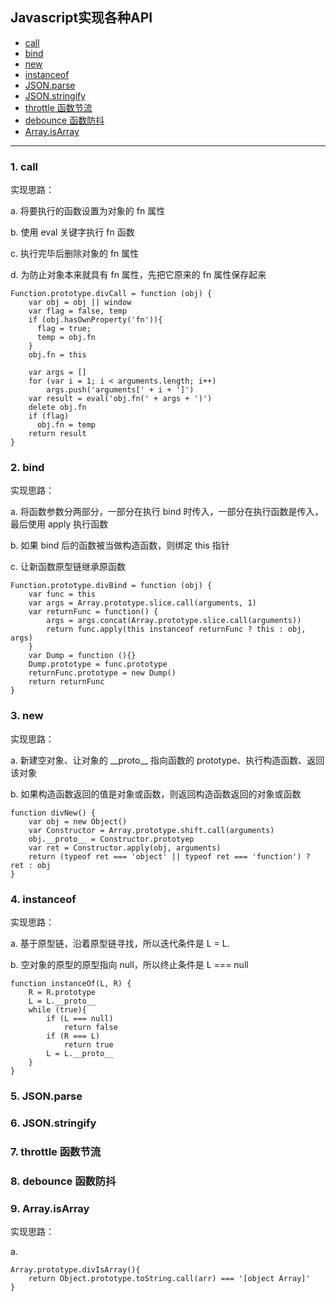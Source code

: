 ## Javascript实现各种API

* [call](#1-call)
* [bind](#2-bind)
* [new](#3-new)
* [instanceof](#4-instanceof)
* [JSON.parse](#5-jsonparse)
* [JSON.stringify](#6-jsonstringify)
* [throttle 函数节流](#7-throttle-函数节流)
* [debounce 函数防抖](#8-debounce-函数防抖)
* [Array.isArray](#9-arrayisarray)

---

### 1. call

实现思路：

a. 将要执行的函数设置为对象的 fn 属性

b. 使用 eval 关键字执行 fn 函数

c. 执行完毕后删除对象的 fn 属性

d. 为防止对象本来就具有 fn 属性，先把它原来的 fn 属性保存起来

```
Function.prototype.divCall = function (obj) {
    var obj = obj || window
    var flag = false, temp
    if (obj.hasOwnProperty('fn')){
      flag = true;
      temp = obj.fn
    }
    obj.fn = this

    var args = []
    for (var i = 1; i < arguments.length; i++)
        args.push('arguments[' + i + ']')
    var result = eval('obj.fn(' + args + ')')
    delete obj.fn
    if (flag) 
      obj.fn = temp
    return result
}
```

### 2. bind

实现思路：

a. 将函数参数分两部分，一部分在执行 bind 时传入，一部分在执行函数是传入，最后使用 apply 执行函数

b. 如果 bind 后的函数被当做构造函数，则绑定 this 指针

c. 让新函数原型链继承原函数

```
Function.prototype.divBind = function (obj) {
    var func = this
    var args = Array.prototype.slice.call(arguments, 1)
    var returnFunc = function() {
        args = args.concat(Array.prototype.slice.call(arguments))
        return func.apply(this instanceof returnFunc ? this : obj, args)
    }
    var Dump = function (){}
    Dump.prototype = func.prototype
    returnFunc.prototype = new Dump()
    return returnFunc
}
```

### 3. new

实现思路：

a. 新建空对象、让对象的 \_\_proto\_\_ 指向函数的 prototype、执行构造函数、返回该对象

b. 如果构造函数返回的值是对象或函数，则返回构造函数返回的对象或函数

```
function divNew() {
    var obj = new Object()
    var Constructor = Array.prototype.shift.call(arguments)
    obj.__proto__ = Constructor.prototyep
    var ret = Constructor.apply(obj, arguments)
    return (typeof ret === 'object' || typeof ret === 'function') ? ret : obj
}
```

### 4. instanceof

实现思路：

a. 基于原型链，沿着原型链寻找，所以迭代条件是 L = L.

b. 空对象的原型的原型指向 null，所以终止条件是 L === null

```
function instanceOf(L, R) {
    R = R.prototype
    L = L.__proto__
    while (true){
        if (L === null)
            return false
        if (R === L) 
            return true
        L = L.__proto__
    }
}
```

### 5. JSON.parse

### 6. JSON.stringify

### 7. throttle 函数节流

### 8. debounce 函数防抖

### 9. Array.isArray

实现思路：

a.

```
Array.prototype.divIsArray(){
    return Object.prototype.toString.call(arr) === '[object Array]'
}
```



